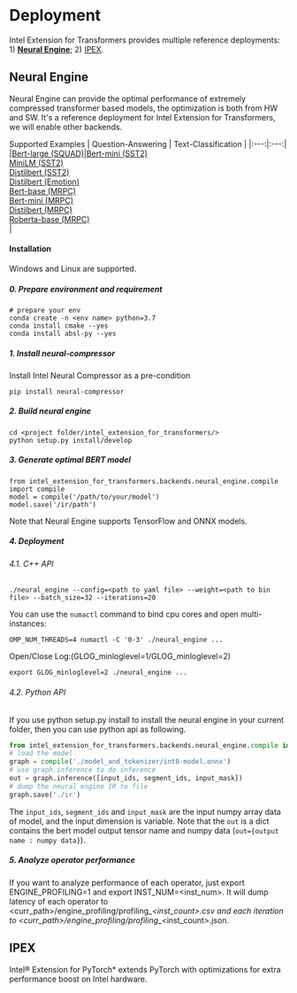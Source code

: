 # Deployment
Intel Extension for Transformers provides multiple reference deployments: 1) [**Neural Engine**](neural_engine); 2) [IPEX](ipex/).

## Neural Engine
Neural Engine can provide the optimal performance of extremely compressed transformer based models, the optimization is both from HW and SW. It's a reference deployment for Intel Extension for Transformers, we will enable other backends.

Supported Examples
| Question-Answering | Text-Classification |
|:---:|:---:|
|[Bert-large (SQUAD)](https://github.com/intel/intel-extension-for-transformers/tree/develop/examples/deployment/neural_engine/squad/bert_large)|[Bert-mini (SST2)](https://github.com/intel/intel-extension-for-transformers/tree/develop/examples/deployment/neural_engine/sst2/bert_mini)</br> [MiniLM (SST2)](https://github.com/intel/intel-extension-for-transformers/tree/develop/examples/deployment/neural_engine/sst2/minilm_l6_h384_uncased)</br> [Distilbert (SST2)](https://github.com/intel/intel-extension-for-transformers/tree/develop/examples/deployment/neural_engine/sst2/distilbert_base_uncased) </br> [Distilbert (Emotion)](https://github.com/intel/intel-extension-for-transformers/tree/develop/examples/deployment/neural_engine/emotion/distilbert_base_uncased) </br> [Bert-base (MRPC)](https://github.com/intel/intel-extension-for-transformers/tree/develop/examples/deployment/neural_engine/mrpc/bert_base)</br> [Bert-mini (MRPC)](https://github.com/intel/intel-extension-for-transformers/tree/develop/examples/deployment/neural_engine/mrpc/bert_mini)</br>[Distilbert (MRPC)](https://github.com/intel/intel-extension-for-transformers/tree/develop/examples/deployment/neural_engine/mrpc/distilbert_base_uncased)</br> [Roberta-base (MRPC)](https://github.com/intel/intel-extension-for-transformers/tree/develop/examples/deployment/neural_engine/mrpc/roberta_base)</br>|

#### Installation
Windows and Linux are supported.

##### 0. Prepare environment and requirement
```
# prepare your env
conda create -n <env name> python=3.7
conda install cmake --yes
conda install absl-py --yes
```

##### 1. Install neural-compressor

Install Intel Neural Compressor as a pre-condition

```
pip install neural-compressor
```

##### 2. Build neural engine

```
cd <project folder/intel_extension_for_transformers/>
python setup.py install/develop
```

##### 3. Generate optimal BERT model

```
from intel_extension_for_transformers.backends.neural_engine.compile import compile
model = compile('/path/to/your/model')
model.save('/ir/path')
```
Note that Neural Engine supports TensorFlow and ONNX models.

##### 4. Deployment

###### 4.1. C++ API

`./neural_engine --config=<path to yaml file> --weight=<path to bin file> --batch_size=32 --iterations=20`

You can use the `numactl` command to bind cpu cores and open multi-instances:

`OMP_NUM_THREADS=4 numactl -C '0-3' ./neural_engine ...`

Open/Close Log:(GLOG_minloglevel=1/GLOG_minloglevel=2)

`export GLOG_minloglevel=2 ./neural_engine ...`


###### 4.2. Python API

If you use python setup.py install to install the neural engine in your current folder, then you can use python api as following.

```python
from intel_extension_for_transformers.backends.neural_engine.compile import compile
# load the model
graph = compile('./model_and_tokenizer/int8-model.onnx')
# use graph.inference to do inference
out = graph.inference([input_ids, segment_ids, input_mask])
# dump the neural engine IR to file
graph.save('./ir')
```

The `input_ids`, `segment_ids` and `input_mask` are the input numpy array data of model, and the input dimension is variable. 
Note that the `out` is a dict contains the bert model output tensor name and numpy data (`out={output name : numpy data}`). 

##### 5. Analyze operator performance

If you want to analyze performance of each operator, just export ENGINE_PROFILING=1 and export INST_NUM=<inst_num>.
It will dump latency of each operator to <curr_path>/engine_profiling/profiling_<time>_<inst_count>.csv and each iteration to <curr_path>/engine_profiling/profiling_<time>_<inst_count>.json.

## IPEX
Intel® Extension for PyTorch* extends PyTorch with optimizations for extra performance boost on Intel hardware.

